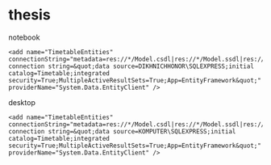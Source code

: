 # thesis

notebook

	<add name="TimetableEntities" connectionString="metadata=res://*/Model.csdl|res://*/Model.ssdl|res://*/Model.msl;provider=System.Data.SqlClient;provider connection string=&quot;data source=DIKHNICHHONOR\SQLEXPRESS;initial catalog=Timetable;integrated security=True;MultipleActiveResultSets=True;App=EntityFramework&quot;" providerName="System.Data.EntityClient" />
  
desktop

	<add name="TimetableEntities" connectionString="metadata=res://*/Model.csdl|res://*/Model.ssdl|res://*/Model.msl;provider=System.Data.SqlClient;provider connection string=&quot;data source=KOMPUTER\SQLEXPRESS;initial catalog=Timetable;integrated security=True;MultipleActiveResultSets=True;App=EntityFramework&quot;" providerName="System.Data.EntityClient" />
